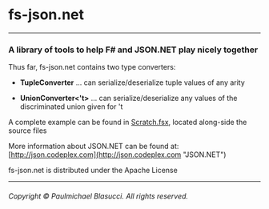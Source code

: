 fs-json.net
======
----------------------------------------------------------------------------

### A library of tools to help F# and JSON.NET play nicely together

Thus far, fs-json.net contains two type converters:

  - **TupleConverter** ... can serialize/deserialize tuple values of any arity
  
  - **UnionConverter<'t>** ... can serialize/deserialize any values of the discriminated union given for 't

A complete example can be found in [Scratch.fsx](http://github.com/pblasucci/fs-json.net/blob/master/src/fs-json.net/Scratch.fsx), located along-side the source files

More information about JSON.NET can be found at: [http://json.codeplex.com](http://json.codeplex.com "JSON.NET")
                        
fs-json.net is distributed under the Apache License

----------------------------------------------------------------------------
###### Copyright &#169; Paulmichael Blasucci. All rights reserved.
